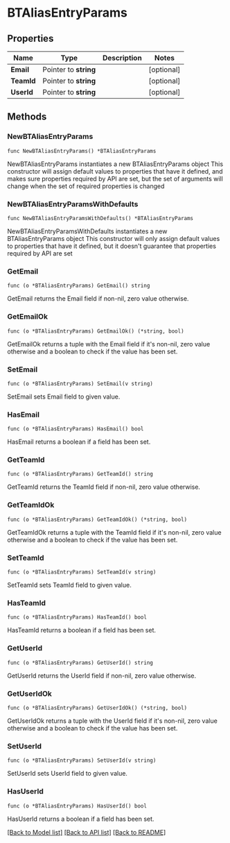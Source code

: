 # BTAliasEntryParams

## Properties

Name | Type | Description | Notes
------------ | ------------- | ------------- | -------------
**Email** | Pointer to **string** |  | [optional] 
**TeamId** | Pointer to **string** |  | [optional] 
**UserId** | Pointer to **string** |  | [optional] 

## Methods

### NewBTAliasEntryParams

`func NewBTAliasEntryParams() *BTAliasEntryParams`

NewBTAliasEntryParams instantiates a new BTAliasEntryParams object
This constructor will assign default values to properties that have it defined,
and makes sure properties required by API are set, but the set of arguments
will change when the set of required properties is changed

### NewBTAliasEntryParamsWithDefaults

`func NewBTAliasEntryParamsWithDefaults() *BTAliasEntryParams`

NewBTAliasEntryParamsWithDefaults instantiates a new BTAliasEntryParams object
This constructor will only assign default values to properties that have it defined,
but it doesn't guarantee that properties required by API are set

### GetEmail

`func (o *BTAliasEntryParams) GetEmail() string`

GetEmail returns the Email field if non-nil, zero value otherwise.

### GetEmailOk

`func (o *BTAliasEntryParams) GetEmailOk() (*string, bool)`

GetEmailOk returns a tuple with the Email field if it's non-nil, zero value otherwise
and a boolean to check if the value has been set.

### SetEmail

`func (o *BTAliasEntryParams) SetEmail(v string)`

SetEmail sets Email field to given value.

### HasEmail

`func (o *BTAliasEntryParams) HasEmail() bool`

HasEmail returns a boolean if a field has been set.

### GetTeamId

`func (o *BTAliasEntryParams) GetTeamId() string`

GetTeamId returns the TeamId field if non-nil, zero value otherwise.

### GetTeamIdOk

`func (o *BTAliasEntryParams) GetTeamIdOk() (*string, bool)`

GetTeamIdOk returns a tuple with the TeamId field if it's non-nil, zero value otherwise
and a boolean to check if the value has been set.

### SetTeamId

`func (o *BTAliasEntryParams) SetTeamId(v string)`

SetTeamId sets TeamId field to given value.

### HasTeamId

`func (o *BTAliasEntryParams) HasTeamId() bool`

HasTeamId returns a boolean if a field has been set.

### GetUserId

`func (o *BTAliasEntryParams) GetUserId() string`

GetUserId returns the UserId field if non-nil, zero value otherwise.

### GetUserIdOk

`func (o *BTAliasEntryParams) GetUserIdOk() (*string, bool)`

GetUserIdOk returns a tuple with the UserId field if it's non-nil, zero value otherwise
and a boolean to check if the value has been set.

### SetUserId

`func (o *BTAliasEntryParams) SetUserId(v string)`

SetUserId sets UserId field to given value.

### HasUserId

`func (o *BTAliasEntryParams) HasUserId() bool`

HasUserId returns a boolean if a field has been set.


[[Back to Model list]](../README.md#documentation-for-models) [[Back to API list]](../README.md#documentation-for-api-endpoints) [[Back to README]](../README.md)



